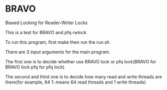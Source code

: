 # BRAVO
Biased Locking for Reader-Writer Locks

This is a test for BRAVO and pfq rwlock

To run this program, first make then run the run.sh

There are 3 input arguments for the main program.

The first one is to decide whether use BRAVO lock or pfq lock(BRAVO for BRAVO lock pfq for pfq lock)

The second and third one is to decide how many read and write threads are there(for example, 64 1: means 64 read threads and 1 write threads)
